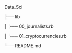 Data_Sci

├── lib

│       ├── 00_journalists.rb

│       └── 01_cryptocurrencies.rb

└── README.md
